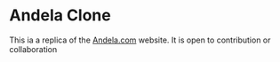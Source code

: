 # Andela Clone 

This ia a replica of the [Andela.com](https://andela.com) website.
It is open to contribution or collaboration 